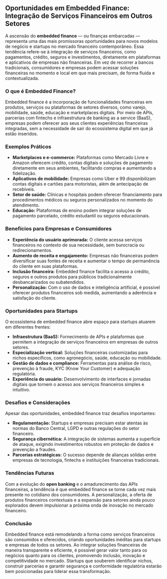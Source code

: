 ## Oportunidades em Embedded Finance: Integração de Serviços Financeiros em Outros Setores

A ascensão do **embedded finance** — ou finanças embarcadas — representa uma das mais promissoras oportunidades para novos modelos de negócio e startups no mercado financeiro contemporâneo. Essa tendência refere-se à integração de serviços financeiros, como pagamentos, crédito, seguros e investimentos, diretamente em plataformas e aplicativos de empresas não financeiras. Em vez de recorrer a bancos tradicionais, consumidores e empresas podem acessar soluções financeiras no momento e local em que mais precisam, de forma fluida e contextualizada.

### O que é Embedded Finance?

Embedded finance é a incorporação de funcionalidades financeiras em produtos, serviços ou plataformas de setores diversos, como varejo, mobilidade, saúde, educação e marketplaces digitais. Por meio de APIs, parcerias com fintechs e infraestrutura de banking as a service (BaaS), empresas podem oferecer aos seus clientes experiências financeiras integradas, sem a necessidade de sair do ecossistema digital em que já estão inseridos.

### Exemplos Práticos

- **Marketplaces e e-commerce:** Plataformas como Mercado Livre e Amazon oferecem crédito, contas digitais e soluções de pagamento diretamente em seus ambientes, facilitando compras e aumentando a fidelização.
- **Aplicativos de mobilidade:** Empresas como Uber e 99 disponibilizam contas digitais e cartões para motoristas, além de antecipação de recebíveis.
- **Setor de saúde:** Clínicas e hospitais podem oferecer financiamento para procedimentos médicos ou seguros personalizados no momento do atendimento.
- **Educação:** Plataformas de ensino podem integrar soluções de pagamento parcelado, crédito estudantil ou seguros educacionais.

### Benefícios para Empresas e Consumidores

- **Experiência do usuário aprimorada:** O cliente acessa serviços financeiros no contexto de sua necessidade, sem burocracia ou redirecionamentos.
- **Aumento de receita e engajamento:** Empresas não financeiras podem diversificar suas fontes de receita e aumentar o tempo de permanência do cliente em suas plataformas.
- **Inclusão financeira:** Embedded finance facilita o acesso a crédito, seguros e outros produtos para públicos tradicionalmente desbancarizados ou subatendidos.
- **Personalização:** Com o uso de dados e inteligência artificial, é possível oferecer produtos financeiros sob medida, aumentando a aderência e satisfação do cliente.

### Oportunidades para Startups

O ecossistema de embedded finance abre espaço para startups atuarem em diferentes frentes:

- **Infraestrutura (BaaS):** Fornecimento de APIs e plataformas que permitem a integração de serviços financeiros em empresas de outros setores.
- **Especialização vertical:** Soluções financeiras customizadas para nichos específicos, como agronegócio, saúde, educação ou mobilidade.
- **Gestão de dados e compliance:** Ferramentas para análise de risco, prevenção à fraude, KYC (Know Your Customer) e adequação regulatória.
- **Experiência do usuário:** Desenvolvimento de interfaces e jornadas digitais que tornem o acesso aos serviços financeiros simples e intuitivo.

### Desafios e Considerações

Apesar das oportunidades, embedded finance traz desafios importantes:

- **Regulamentação:** Startups e empresas precisam estar atentas às normas do Banco Central, LGPD e outras regulações do setor financeiro.
- **Segurança cibernética:** A integração de sistemas aumenta a superfície de ataque, exigindo investimentos robustos em proteção de dados e prevenção a fraudes.
- **Parcerias estratégicas:** O sucesso depende de alianças sólidas entre empresas de tecnologia, fintechs e instituições financeiras tradicionais.

### Tendências Futuras

Com a evolução do **open banking** e o amadurecimento das APIs financeiras, a tendência é que embedded finance se torne cada vez mais presente no cotidiano dos consumidores. A personalização, a oferta de produtos financeiros contextuais e a expansão para setores ainda pouco explorados devem impulsionar a próxima onda de inovação no mercado financeiro.

### Conclusão

Embedded finance está remodelando a forma como serviços financeiros são consumidos e oferecidos, criando oportunidades inéditas para startups e empresas de todos os setores. Ao integrar soluções financeiras de maneira transparente e eficiente, é possível gerar valor tanto para os negócios quanto para os clientes, promovendo inclusão, inovação e competitividade no mercado. Startups que souberem identificar nichos, construir parcerias e garantir segurança e conformidade regulatória estarão bem posicionadas para liderar essa transformação.